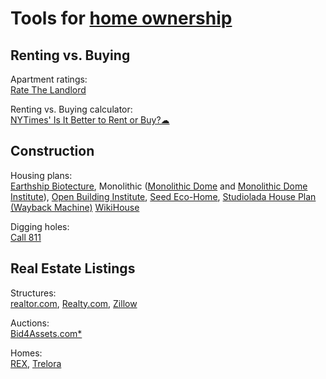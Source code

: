 
# Tools for [home ownership](https://notageni.us/homes/)

## Renting vs. Buying

Apartment ratings:  
[Rate The Landlord](https://ratethelandlord.org/)

Renting vs. Buying calculator:  
[NYTimes' Is It Better to Rent or Buy?☁](https://www.nytimes.com/interactive/2014/upshot/buy-rent-calculator.html)

## Construction

Housing plans:  
[Earthship Biotecture](https://earthshipbiotecture.com/),
Monolithic ([Monolithic Dome](https://www.monolithic.com/) and [Monolithic Dome Institute](https://monolithicdome.com/)),
[Open Building Institute](https://www.openbuildinginstitute.org/),
[Seed Eco-Home](https://www.opensourceecology.org/extreme-build-of-the-seed-eco-home/),
[Studiolada House Plan (Wayback Machine)](https://web.archive.org/web/20170918182346/http://www.studiolada.fr/docs/telechargement/maison/dossier-synthese.pdf)
[WikiHouse](https://www.wikihouse.cc/)

Digging holes:  
[Call 811](https://call811.com/)

## Real Estate Listings

Structures:  
[realtor.com](https://www.realtor.com/),
[Realty.com](https://www.realty.com/),
[Zillow](https://www.zillow.com/)

Auctions:  
[Bid4Assets.com*](https://www.bid4assets.com/)

Homes:  
[REX](https://www.rexhomes.com/),
[Trelora](https://www.trelora.com/)
